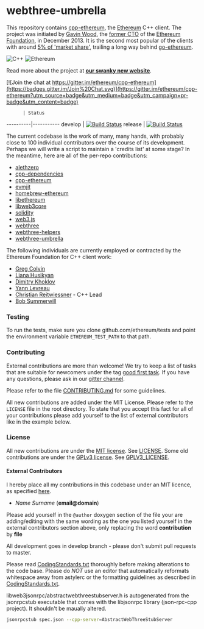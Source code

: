 # webthree-umbrella

This repository contains [cpp-ethereum](http://www.ethdocs.org/en/latest/ethereum-clients/cpp-ethereum/), the [Ethereum](http://ethereum.org) C++ client.  The project was initiated by [Gavin Wood](http://gavwood.com/>), the [former CTO](<https://blog.ethereum.org/2016/01/11/last-blog-post/>) of the [Ethereum Foundation](http://www.ethdocs.org/en/latest/introduction/foundation.html), in December 2013.   It is the second most popular of the clients with around [5% of 'market share'](http://ethernodes.org/>), trailing a long way behind
[go-ethereum](https://github.com/ethereum/go-ethereum).

![C++](http://www.ethdocs.org/en/latest/_images/cpp_35k9.png) 
![Ethereum](http://www.ethdocs.org/en/latest/_images/ETHEREUM-ICON_Black.png)

Read more about the project at **[our swanky new website](http://www.ethdocs.org/en/latest/ethereum-clients/cpp-ethereum/)**.

[![Join the chat at https://gitter.im/ethereum/cpp-ethereum](https://badges.gitter.im/Join%20Chat.svg)](https://gitter.im/ethereum/cpp-ethereum?utm_source=badge&utm_medium=badge&utm_campaign=pr-badge&utm_content=badge)

          | Status
----------|-----------
develop   | [![Build Status](http://52.28.164.97/buildStatus/icon?job=ethbinaries-develop)](http://52.28.164.97/job/ethbinaries-develop/)
release   | [![Build Status](http://52.28.164.97/buildStatus/icon?job=ethbinaries-release)](http://52.28.164.97/job/ethbinaries-release/)

The current codebase is the work of many, many hands, with probably close to 100 individual contributors over the course of its development.   Perhaps we will write a script to maintain a 'credits list' at some stage?   In the meantime, here are all of the per-repo contributions:

- [alethzero](https://github.com/ethereum/alethzero/graphs/contributors)
- [cpp-dependencies](https://github.com/ethereum/cpp-dependencies/graphs/contributors)
- [cpp-ethereum](https://github.com/ethereum/cpp-ethereum/graphs/contributors)
- [evmjit](https://github.com/ethereum/evmjit/graphs/contributors)
- [homebrew-ethereum](https://github.com/ethereum/homebrew-ethereum/graphs/contributors)
- [libethereum](https://github.com/ethereum/libethereum/graphs/contributors)
- [libweb3core](https://github.com/ethereum/libweb3core/graphs/contributors)
- [solidity](https://github.com/ethereum/solidity/graphs/contributors)
- [web3.js](https://github.com/ethereum/web3.js/graphs/contributors)
- [webthree](https://github.com/ethereum/webthree/graphs/contributors)
- [webthree-helpers](https://github.com/ethereum/webthree-helpers/graphs/contributors)
- [webthree-umbrella](https://github.com/ethereum/webthree-umbrella/graphs/contributors)

The following individuals are currently employed or contracted by the Ethereum Foundation for C++ client work:

- [Greg Colvin](https://github.com/gcolvin)
- [Liana Husikyan](https://github.com/LianaHus)
- [Dimitry Khoklov](https://github.com/winsvega)
- [Yann Levreau](https://github.com/yann300)
- [Christian Reitwiessner](https://github.com/chriseth) - C++ Lead
- [Bob Summerwill](https://github.com/bobsummerwill)

### Testing

To run the tests, make sure you clone github.com/ethereum/tests and point the environment variable
`ETHEREUM_TEST_PATH` to that path.

### Contributing

External contributions are more than welcome! We try to keep a list of tasks that are suitable for
newcomers under the tag [good first task](https://github.com/ethereum/webthree-umbrella/labels/good%20first%20task).
If you have any questions, please ask in our [gitter channel](https://gitter.im/ethereum/cpp-ethereum).

Please refer to the file [CONTRIBUTING.md](CONTRIBUTING.md) for some guidelines.

All new contributions are added under the MIT License. Please refer to the `LICENSE` file in the root directory.
To state that you accept this fact for all of your contributions please add yourself to the list of external contributors like in the example below.

### License

All new contributions are under the [MIT license](http://opensource.org/licenses/MIT).
See [LICENSE](LICENSE). Some old contributions are under the [GPLv3 license](http://www.gnu.org/licenses/gpl-3.0.en.html). See [GPLV3_LICENSE](GPLV3_LICENSE).

#### External Contributors

I hereby place all my contributions in this codebase under an MIT
licence, as specified [here](http://opensource.org/licenses/MIT).
- *Name Surname* (**email@domain**)

Please add yourself in the `@author` doxygen  section of the file your are adding/editing
with the same wording as the one you listed yourself in the external contributors section above,
only replacing the word **contribution** by **file**

All development goes in develop branch - please don't submit pull requests to master.

Please read [CodingStandards.txt](CodingStandards.txt) thoroughly before making alterations to the code base. Please do *NOT* use an editor that automatically reformats whitespace away from astylerc or the formatting guidelines as described in [CodingStandards.txt](CodingStandards.txt).

libweb3jsonrpc/abstractwebthreestubserver.h is autogenerated from the jsonrpcstub executable that comes with the libjsonrpc library (json-rpc-cpp project). It shouldn't be maually altered.

```bash
jsonrpcstub spec.json --cpp-server=AbstractWebThreeStubServer
```
